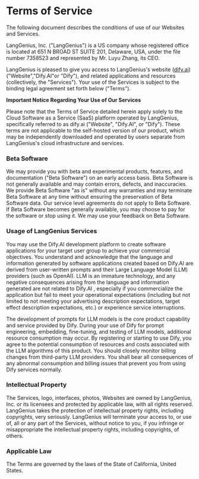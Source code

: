 # Terms of Service

The following document describes the conditions of use of our Websites and Services.

LangGenius, Inc. ("LangGenius") is a US company whose registered office is located at 651 N BROAD ST SUITE 201, Delaware, USA, under the file number 7358523 and represented by Mr. Luyu Zhang, its CEO.

LangGenius is pleased to give you access to LangGenius's website ([dify.ai](https://dify.ai/)) ("Website","Dify.AI"or "Dify"), and related applications and resources (collectively, the "Services"). Your use of the Services is subject to the binding legal agreement set forth below ("Terms").

**Important Notice Regarding Your Use of Our Services**

Please note that the Terms of Service detailed herein apply solely to the Cloud Software as a Service (SaaS) platform operated by LangGenius, specifically referred to as dify.ai ("Website", "Dify.AI", or "Dify"). These terms are not applicable to the self-hosted version of our product, which may be independently downloaded and operated by users separate from LangGenius's cloud infrastructure and services.

### Beta Software

We may provide you with beta and experimental products, features, and documentation ("Beta Software") on an early access basis. Beta Software is not generally available and may contain errors, defects, and inaccuracies. We provide Beta Software "as is" without any warranties and may terminate Beta Software at any time without ensuring the preservation of Beta Software data. Our service level agreements do not apply to Beta Software. If Beta Software becomes generally available, you may choose to pay for the software or stop using it. We may use your feedback on Beta Software.

### Usage of LangGenius Services

You may use the Dify.AI development platform to create software applications for your target user group to achieve your commercial objectives. You understand and acknowledge that the language and information generated by software applications created based on Dify.AI are derived from user-written prompts and their Large Language Model (LLM) providers (such as OpenAI). LLM is an immature technology, and any negative consequences arising from the language and information generated are not related to Dify.AI , especially if you commercialize the application but fail to meet your operational expectations (including but not limited to not meeting your advertising description expectations, target effect description expectations, etc.) or experience service interruptions.

The development of prompts for LLM models is the core product capability and service provided by Dify. During your use of Dify for prompt engineering, embedding, fine-tuning, and testing of LLM models, additional resource consumption may occur. By registering or starting to use Dify, you agree to the potential consumption of resources and costs associated with the LLM algorithms of this product. You should closely monitor billing changes from third-party LLM providers. You shall bear all consequences of any abnormal consumption and billing issues that prevent you from using Dify services normally.

### Intellectual Property

The Services, logo, interfaces, photos, Websites are owned by LangGenius, Inc. or its licensees and protected by applicable law, with all rights reserved. LangGenius takes the protection of intellectual property rights, including copyrights, very seriously. LangGenius will terminate your access to, or use of, all or any part of the Services, without notice to you, if you infringe or misappropriate the intellectual property rights, including copyrights, of others.

### Applicable Law

The Terms are governed by the laws of the State of California, United States.
